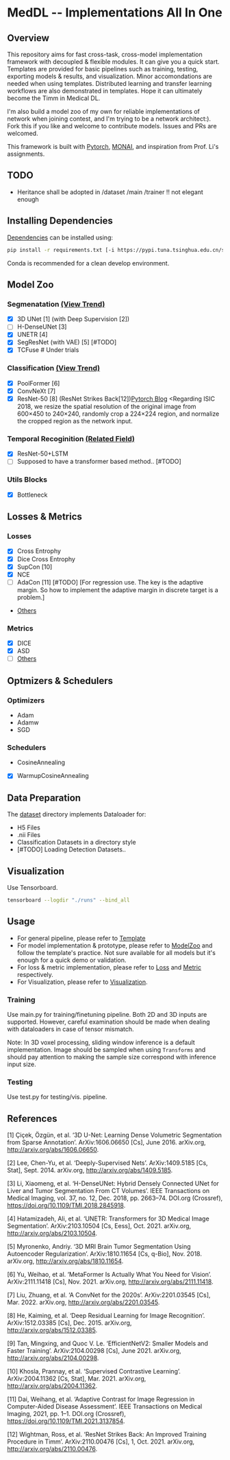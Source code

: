 
# MedDL -- Implementations All In One

## Overview

This repository aims for fast cross-task, cross-model implementation framework with decoupled & flexible modules. It can give you a quick start. Templates are provided for basic pipelines such as training, testing, exporting models & results, and visualization. Minor accomondations are needed when using templates. Distributed learning and transfer learning workflows are also demonstrated in templates. Hope it can ultimately become the Timm in Medical DL.

I'm also build a model zoo of my own for reliable implementations of network when joining contest, and I'm trying to be a network architect:). Fork this if you like and welcome to contribute models. Issues and PRs are welcomed.

This framework is built with [Pytorch](https://pytorch.org/), [MONAI](https://monai.io/index.html), and inspiration from Prof. Li's assignments.

## TODO

- Heritance shall be adopted in /dataset /main /trainer !! not elegant enough

## Installing Dependencies

[Dependencies](./requirements.txt) can be installed using:

``` bash
pip install -r requirements.txt [-i https://pypi.tuna.tsinghua.edu.cn/simple/] (Optional)
```

Conda is recommended for a clean develop environment.

## Model Zoo

### Segmenatation [(View Trend)](https://paperswithcode.com/task/medical-image-segmentation)

- [x] 3D UNet [1] (with Deep Supervision [2])
- [ ] H-DenseUNet [3]
- [x] UNETR [4]
- [x] SegResNet (with VAE) [5] [#TODO]
- [x] TCFuse # Under trials

### Classification [(View Trend)](https://paperswithcode.com/task/image-classification)

- [x] PoolFormer [6]
- [x] ConvNeXt [7]
- [x] ResNet-50 [8] (ResNet Strikes Back[12])[Pytorch Blog](https://pytorch.org/blog/how-to-train-state-of-the-art-models-using-torchvision-latest-primitives/#mixup-and-cutmix)
  <Regarding ISIC 2018, we resize the spatial resolution of the original image from 600×450 to 240×240, randomly crop a 224×224 region, and normalize the cropped region as the network input.

### Temporal Recoginition [(Related Field)](https://paperswithcode.com/task/weakly-supervised-temporal-action)

- [x] ResNet-50+LSTM
- [ ] Supposed to have a transformer based method.. [#TODO]

### Utils Blocks

- [x] Bottleneck


## Losses & Metrics

### Losses

- [x] Cross Entrophy
- [x] Dice Cross Entrophy
- [x] SupCon [10]
- [x] NCE
- [ ] AdaCon [11] [#TODO] [For regression use. The key is the adaptive margin. So how to implement the adaptive margin in discrete target is a problem.]
-  [Others](https://docs.monai.io/en/stable/losses.html)

### Metrics

- [x] DICE
- [x] ASD
- [ ] [Others](https://docs.monai.io/en/stable/metrics.html)

## Optmizers & Schedulers

### Optimizers

- Adam
- Adamw
- SGD

### Schedulers

- CosineAnnealing
- [x] WarmupCosineAnnealing

## Data Preparation

The [dataset](./dataset) directory implements Dataloader for:

- H5 Files
- .nii Files
- Classification Datasets in a directory style
- [#TODO] Loading Detection Datasets..

## Visualization

Use Tensorboard.

``` bash
tensorboard --logdir "./runs" --bind_all
```

## Usage

- For general pipeline, please refer to [Template](./Templates)
- For model implementation & prototype, please refer to [ModelZoo](./modelzoo) and follow the template's practice. Not sure available for all models but it's enough for a quick demo or validation.
- For loss & metric implementation, please refer to [Loss](./loss) and [Metric](./metric) respectively.
- For Visualization, please refer to [Visualization](./utils).



### Training

Use main.py for training/finetuning pipeline. Both 2D and 3D inputs are supported. However, careful examination should be made when dealing with dataloaders in case of tensor mismatch.

Note: In 3D voxel processing, sliding window inference is a default implementation. Image should be sampled when using ```Transforms``` and should pay attention to making the sample size correspond with inference input size.

### Testing

Use test.py for testing/vis. pipeline.



## References
[1] Çiçek, Özgün, et al. ‘3D U-Net: Learning Dense Volumetric Segmentation from Sparse Annotation’. ArXiv:1606.06650 [Cs], June 2016. arXiv.org, http://arxiv.org/abs/1606.06650.

[2] Lee, Chen-Yu, et al. ‘Deeply-Supervised Nets’. ArXiv:1409.5185 [Cs, Stat], Sept. 2014. arXiv.org, http://arxiv.org/abs/1409.5185.

[3] Li, Xiaomeng, et al. ‘H-DenseUNet: Hybrid Densely Connected UNet for Liver and Tumor Segmentation From CT Volumes’. IEEE Transactions on Medical Imaging, vol. 37, no. 12, Dec. 2018, pp. 2663–74. DOI.org (Crossref), https://doi.org/10.1109/TMI.2018.2845918.

[4] Hatamizadeh, Ali, et al. ‘UNETR: Transformers for 3D Medical Image Segmentation’. ArXiv:2103.10504 [Cs, Eess], Oct. 2021. arXiv.org, http://arxiv.org/abs/2103.10504.

[5] Myronenko, Andriy. ‘3D MRI Brain Tumor Segmentation Using Autoencoder Regularization’. ArXiv:1810.11654 [Cs, q-Bio], Nov. 2018. arXiv.org, http://arxiv.org/abs/1810.11654.

[6] Yu, Weihao, et al. ‘MetaFormer Is Actually What You Need for Vision’. ArXiv:2111.11418 [Cs], Nov. 2021. arXiv.org, http://arxiv.org/abs/2111.11418.

[7] Liu, Zhuang, et al. ‘A ConvNet for the 2020s’. ArXiv:2201.03545 [Cs], Mar. 2022. arXiv.org, http://arxiv.org/abs/2201.03545.

[8] He, Kaiming, et al. ‘Deep Residual Learning for Image Recognition’. ArXiv:1512.03385 [Cs], Dec. 2015. arXiv.org, http://arxiv.org/abs/1512.03385.

[9] Tan, Mingxing, and Quoc V. Le. ‘EfficientNetV2: Smaller Models and Faster Training’. ArXiv:2104.00298 [Cs], June 2021. arXiv.org, http://arxiv.org/abs/2104.00298.

[10] Khosla, Prannay, et al. ‘Supervised Contrastive Learning’. ArXiv:2004.11362 [Cs, Stat], Mar. 2021. arXiv.org, http://arxiv.org/abs/2004.11362.

[11] Dai, Weihang, et al. ‘Adaptive Contrast for Image Regression in Computer-Aided Disease Assessment’. IEEE Transactions on Medical Imaging, 2021, pp. 1–1. DOI.org (Crossref), https://doi.org/10.1109/TMI.2021.3137854.

[12] Wightman, Ross, et al. ‘ResNet Strikes Back: An Improved Training Procedure in Timm’. ArXiv:2110.00476 [Cs], 1, Oct. 2021. arXiv.org, http://arxiv.org/abs/2110.00476.

